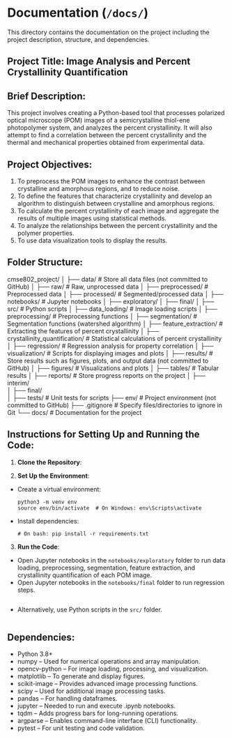 # Documentation (`/docs/`)

This directory contains the documentation on the project including the project description, structure, and dependencies.


## Project Title: Image Analysis and Percent Crystallinity Quantification


## Brief Description: 	

This project involves creating a Python-based tool that processes polarized optical microscope (POM) images of a semicrystalline  thiol-ene photopolymer system, and analyzes the percent crystallinity. It will also attempt to find a correlation between the percent crystallinity and the thermal and mechanical properties obtained from experimental data.


## Project Objectives:

1. To preprocess the POM images to enhance the contrast between crystalline and amorphous regions, and to reduce noise.
2. To define the features that characterize crystallinity and develop an algorithm to distinguish between crystalline and amorphous regions.
3. To calculate the percent crystallinity of each image and aggregate the results of multiple images using statistical methods.
4. To analyze the relationships between the percent crystallinity and the polymer properties.
5. To use data visualization tools to display the results.


## Folder Structure:
cmse802_project/
│
├── data/									         # Store all data files (not committed to GitHub)
│   ├── raw/             					      # Raw, unprocessed data
│   ├── preprocessed/    					      # Preprocessed data
│   ├── processed/       					      # Segmented/processed data
│
├── notebooks/           					 # Jupyter notebooks
│   ├── exploratory/
│   ├── final/
│
├── src/             	  					 # Python scripts
│   ├── data_loading/						        # Image loading scripts
│   ├── preprocessing/ 					        # Preprocessing functions
│   ├── segmentation/	 					        # Segmentation functions (watershed algorithm)
│   ├── feature_extraction/				      # Extracting the features of percent crystallinity
│   ├── crystallinity_quantification/	 	# Statistical calculations of percent crystallinity
│   ├── regression/      					      # Regression analysis for property correlation
│   ├── visualization/      					  # Scripts for displaying images and plots
│
├── results/             					 # Store results such as figures, plots, and output data (not committed to GitHub)
│   ├── figures/         					      # Visualizations and plots
│   ├── tables/          					      # Tabular results
│
├── reports/             					 # Store progress reports on the project
│   ├── interim/         					      
│   ├── final/          					      
│
├── tests/               					 # Unit tests for scripts
├── env/               					   # Project environment (not committed to GitHub)
├── .gitignore           					 # Specify files/directories to ignore in Git
└── docs/            					     # Documentation for the project


## Instructions for Setting Up and Running the Code:

1. **Clone the Repository**:

2. **Set Up the Environment**:
- Create a virtual environment:
  ```
  python3 -m venv env
  source env/bin/activate  # On Windows: env\Scripts\activate
  ```
- Install dependencies:
  ```
  # On bash: pip install -r requirements.txt 
  ```

3. **Run the Code**:
- Open Jupyter notebooks in the `notebooks/exploratory` folder to run data loading, preprocessing, segmentation, feature extraction, and crystallinity quantification of each POM image.
- Open Jupyter notebooks in the `notebooks/final` folder to run regression steps.
  ```
- Alternatively, use Python scripts in the `src/` folder.
  ```

## Dependencies:
- Python 3.8+
- numpy – Used for numerical operations and array manipulation.
- opencv-python – For image loading, processing, and visualization.
- matplotlib – To generate and display figures.
- scikit-image – Provides advanced image processing functions.
- scipy – Used for additional image processing tasks.
- pandas – For handling dataframes.
- jupyter – Needed to run and execute .ipynb notebooks.
- tqdm – Adds progress bars for long-running operations.
- argparse – Enables command-line interface (CLI) functionality.
- pytest – For unit testing and code validation.
```